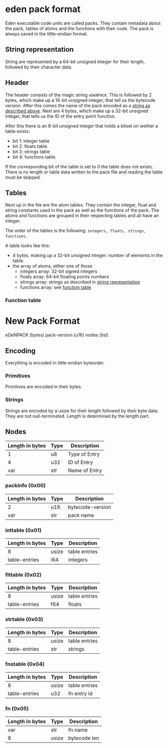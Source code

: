 # eden pack format

Eden executable code units are called packs. They contain metadata about the pack, tables of atoms and the functions with their code.
The pack is always saved in the little-endian format.

## String representation
String are represented by a 64-bit unsigned integer for their length, followed by their character data.

## Header
The header consists of the magic string `eDeNPACK`.
This is followed by 2 bytes, which make up a 16-bit unsigned integer, that tell us the bytecode version.
After this comes the name of the pack encoded as a [string as described above](#string-representation).
Next are 4 bytes, which make up a 32-bit unsigned integer, that tells us the ID of the entry point function.

After this there is an 8-bit unsigned integer that holds a bitset on wether a table exists:
- bit 1: integer table
- bit 2: floats table
- bit 3: strings table
- bit 4: functions table

If the corresponding bit of the table is set to 0 the table does not exists. There is no length or table data written to the pack file and reading the table must be skipped.

## Tables
Next up in the file are the atom tables. They contain the integer, float and string constants used in the pack as well as the functions of the pack.
The atoms and functions are grouped in their respecting tables and all have an integer.

The order of the tables is the following: `integers, floats, strings, functions`.

A table looks like this:
- 4 bytes, making up a 32-bit unsigned integer: number of elements in the table.
- the array of atoms, either one of those
  - integers array: 32-bit signed integers
  - floats array: 64-bit floating points numbers
  - strings array: strings as described in [string representation](#string-representation)
  - functions array: see [function table](#function-table)

### Function table

# New Pack Format
eDeNPACK (bytes)
pack-version (u16)
nodes (list)

## Encoding
Everything is encoded in little-endian byteorder.
### Primitives
Primitives are encoded in their bytes.
### Strings
Strings are encoded by a usize for their length followed by their byte data. They are not null-terminated. Length is determined by the length part.

## Nodes
|Length in bytes|Type  |Description  |
|---------------|------|-------------|
|1              |u8    |Type of Entry|
|4              |u32   |ID of Entry  |
|var            |str   |Name of Entry|

### packinfo (0x00)
|Length in bytes|Type  |Description     |
|---------------|------|----------------|
|2              |u16   |bytecode-version|
|var            |str   |pack name       |

### inttable (0x01)
|Length in bytes|Type  |Description  |
|---------------|------|-------------|
|8              |usize |table entries|
|table-entries  |i64   |integers     |

### flttable (0x02)
|Length in bytes|Type  |Description  |
|---------------|------|-------------|
|8              |usize |table entries|
|table-entries  |f64   |floats       |

### strtable (0x03)
|Length in bytes|Type  |Description  |
|---------------|------|-------------|
|8              |usize |table entries|
|table-entries  |str   |strings      |

### fnstable (0x04)
|Length in bytes|Type  |Description  |
|---------------|------|-------------|
|8              |usize |table entries|
|table-entries  |u32   |fn entry id  |

### fn (0x05)
|Length in bytes|Type  |Description  |
|---------------|------|-------------|
|var            |str   |fn name      |
|8              |usize |bytecode len |